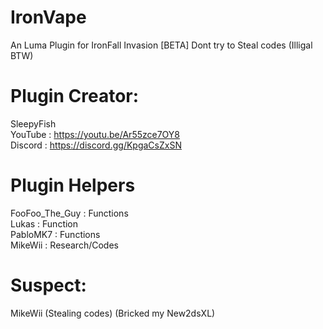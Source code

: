 # IronVape
An Luma Plugin for IronFall Invasion [BETA]
Dont try to Steal codes              (Illigal BTW)

# Plugin Creator:                            
SleepyFish                                
YouTube : https://youtu.be/Ar55zce7OY8                  
Discord : https://discord.gg/KpgaCsZxSN

# Plugin Helpers                                      
FooFoo_The_Guy : Functions                   
Lukas          : Function                       
PabloMK7       : Functions                   
MikeWii        : Research/Codes                      

# Suspect:                                               
MikeWii (Stealing codes)                 (Bricked my New2dsXL)
